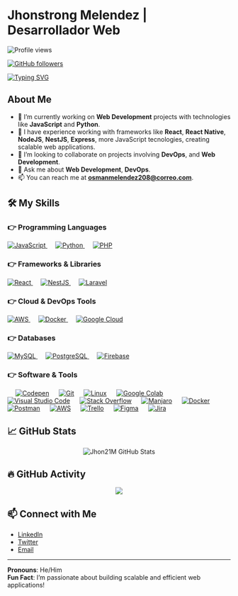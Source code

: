 # Jhonstrong Melendez | Desarrollador Web

![Profile views](https://komarev.com/ghpvc/?username=JhonstrongMelendez&label=Views&color=brightgreen&style=flat-square)

[![GitHub followers](https://img.shields.io/github/followers/JhonstrongMelendez.svg?style=social&label=Followers)](https://github.com/JhonstrongMelendez?tab=followers)

[![Typing SVG](https://readme-typing-svg.herokuapp.com?font=Architects+Daughter&color=7AF79A&size=30&lines=Hello!+I'm+Jhonstrong!;I'm+a+Web+Developer;Passionate+about+DevOps+and+Cloud+Computing)](https://git.io/typing-svg)

## About Me

- 🔭 I’m currently working on **Web Development** projects with technologies like **JavaScript** and **Python**.
- 🌱 I have experience working with frameworks like **React**, **React Native**, **NodeJS**, **NestJS**,  **Express**, more JavaScript tecnologies, creating scalable web applications.
- 👯 I’m looking to collaborate on projects involving **DevOps**, and **Web Development**.
- 💬 Ask me about **Web Development**, **DevOps**.
- 📫 You can reach me at **[osmanmelendez208@correo.com](mailto:osmanmelendez208@correo.com)**.

## 🛠️ My Skills

### 👉 Programming Languages

<p align="left"> 
  <a href="https://www.javascript.com/">
    <img alt="JavaScript" src="https://img.shields.io/badge/JavaScript-F7DF1E?style=for-the-badge&logo=javascript&logoColor=black"/>
  </a>
  &emsp;
  <a href="https://python.org/">
    <img alt="Python" src="https://img.shields.io/badge/Python-FFD43B?style=for-the-badge&logo=python&logoColor=darkgreen"/>
  </a>
  &emsp;
  <a href="https://www.php.net/">
    <img alt="PHP" src="https://img.shields.io/badge/PHP-777BB4?style=for-the-badge&logo=php&logoColor=white"/>
  </a>
</p>

### 👉 Frameworks & Libraries
<p align="left"> 
  <a href="https://reactjs.org/">
    <img alt="React" src="https://img.shields.io/badge/React-61DAFB?style=for-the-badge&logo=react&logoColor=black"/>
  </a>
  &emsp;
  <a href="https://nestjs.com/">
    <img alt="NestJS" src="https://img.shields.io/badge/NestJS-E0234E?style=for-the-badge&logo=nestjs&logoColor=white"/>
  </a>
  &emsp;
  <a href="https://laravel.com/">
    <img alt="Laravel" src="https://img.shields.io/badge/Laravel-FF2D20?style=for-the-badge&logo=laravel&logoColor=white"/>
  </a>
</p>

### 👉 Cloud & DevOps Tools
<p align="left"> 
  <a href="https://aws.amazon.com/">
    <img alt="AWS" src="https://img.shields.io/badge/Amazon_AWS-232F3E?style=for-the-badge&logo=amazon-aws&logoColor=white"/>
  </a>
  &emsp;
  <a href="https://www.docker.com/">
    <img alt="Docker" src="https://img.shields.io/badge/Docker-2CA5E0?style=for-the-badge&logo=docker&logoColor=white"/>
  </a>
  &emsp;
  <a href="https://www.cloud.google.com/">
    <img alt="Google Cloud" src=["https://img.shields.io/badge/googlecloud-D24939?style=for-the-badge&logo=jenkins&logoColor=white](https://img.shields.io/badge/Google_Cloud-4285F4?style=for-the-badge&logo=google-cloud&logoColor=white
"/>
  </a>
</p>

### 👉 Databases
<p align="left">
  <a href="https://www.mysql.com/">
    <img alt="MySQL" src="https://img.shields.io/badge/MySQL-00000F?style=for-the-badge&logo=mysql&logoColor=white"/>
  </a>
  &emsp;
  <a href="https://www.postgresql.org/">
    <img alt="PostgreSQL" src="https://img.shields.io/badge/PostgreSQL-336791?style=for-the-badge&logo=postgresql&logoColor=white"/>
  </a>
  &emsp;
  <a href="https://firebase.google.com/">
    <img alt="Firebase" src="https://img.shields.io/badge/Firebase-FFCA28?style=for-the-badge&logo=firebase&logoColor=black"/>
  </a>
</p>

### 👉 Software & Tools
<p>
  &emsp;
    <a href="#"><img alt="Codepen" src="https://img.shields.io/badge/Codepen-000000?style=for-the-badge&logo=codepen&logoColor=white"></a>
  &emsp;
    <a href="#"><img alt="Git" src="https://img.shields.io/badge/Git-F05032?style=for-the-badge&logo=git&logoColor=white"></a>
  &emsp;
    <a href="#"><img alt="Linux" src="https://img.shields.io/badge/Linux-FCC624?style=for-the-badge&logo=linux&logoColor=black"></a>
  &emsp;
    <a href="#"><img alt="Google Colab" src="https://img.shields.io/badge/Colab-F9AB00?style=for-the-badge&logo=googlecolab&color=525252"></a>
  &emsp;
    <a href="#"><img alt="Visual Studio Code" src="https://img.shields.io/badge/Visual_Studio_Code-0078D4?style=for-the-badge&logo=visual%20studio%20code&logoColor=white"></a>
  &emsp;
    <a href="#"><img alt="Stack Overflow" src="https://img.shields.io/badge/Stack_Overflow-FE7A16?style=for-the-badge&logo=stack-overflow&logoColor=white"></a>
  &emsp;
    <a href="#"><img alt="Manjaro" src="https://img.shields.io/badge/manjaro-35BF5C?style=for-the-badge&logo=manjaro&logoColor=white"></a>
  &emsp;
    <a href="#"><img alt="Docker" src="https://img.shields.io/badge/Docker-2CA5E0?style=for-the-badge&logo=docker&logoColor=white"></a>
  &emsp;
    <a href="#"><img alt="Postman" src="https://img.shields.io/badge/Postman-FF6C37?style=for-the-badge&logo=Postman&logoColor=white"></a>
  &emsp;
    <a href="#"><img alt="AWS" src="https://img.shields.io/badge/Amazon_AWS-232F3E?style=for-the-badge&logo=amazon-aws&logoColor=white"></a>
  &emsp;
    <a href="#"><img alt="Trello" src="https://img.shields.io/badge/Trello-0052CC?style=for-the-badge&logo=trello&logoColor=white"></a>
  &emsp;
    <a href="#"><img alt="Figma" src="https://img.shields.io/badge/Figma-F24E1E?style=for-the-badge&logo=figma&logoColor=white"></a>
  &emsp;
    <a href="#"><img alt="Jira" src="https://img.shields.io/badge/Jira-0052CC?style=for-the-badge&logo=Jira&logoColor=white"></a>
</p>

## 📈 GitHub Stats

<p align="center">
  <img src="https://github-readme-stats.vercel.app/api?username=Jhonstrong&show_icons=true&theme=gruvbox" alt="Jhon21M GitHub Stats"/>
</p>

## 🔥 GitHub Activity

<p align="center">
  <img src="https://activity-graph.herokuapp.com/graph?username=Jhon21M&theme=gruvbox&hide_border=true&area=true" />
</p>

## 📫 Connect with Me

- [LinkedIn](https://www.linkedin.com/in/osman-melendez-99a1621b5)
- [Twitter](https://twitter.com/osmanmelendez)
- [Email](mailto:osmanmelendez208@correo.com)  
  
---

**Pronouns**: He/Him  
**Fun Fact**: I’m passionate about building scalable and efficient web applications!

